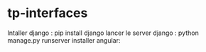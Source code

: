 # tp-interfaces
Intaller django :  pip install django
lancer le server django : python manage.py runserver
installer angular: 
